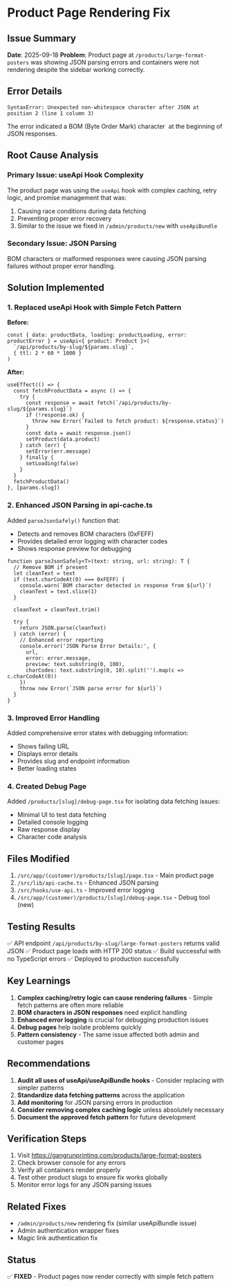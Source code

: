 # Product Page Rendering Fix

## Issue Summary
**Date**: 2025-09-18
**Problem**: Product page at `/products/large-format-posters` was showing JSON parsing errors and containers were not rendering despite the sidebar working correctly.

## Error Details
```
SyntaxError: Unexpected non-whitespace character after JSON at position 2 (line 1 column 3)
```
The error indicated a BOM (Byte Order Mark) character `﻿` at the beginning of JSON responses.

## Root Cause Analysis

### Primary Issue: useApi Hook Complexity
The product page was using the `useApi` hook with complex caching, retry logic, and promise management that was:
1. Causing race conditions during data fetching
2. Preventing proper error recovery
3. Similar to the issue we fixed in `/admin/products/new` with `useApiBundle`

### Secondary Issue: JSON Parsing
BOM characters or malformed responses were causing JSON parsing failures without proper error handling.

## Solution Implemented

### 1. Replaced useApi Hook with Simple Fetch Pattern

**Before:**
```tsx
const { data: productData, loading: productLoading, error: productError } = useApi<{ product: Product }>(
  `/api/products/by-slug/${params.slug}`,
  { ttl: 2 * 60 * 1000 }
)
```

**After:**
```tsx
useEffect(() => {
  const fetchProductData = async () => {
    try {
      const response = await fetch(`/api/products/by-slug/${params.slug}`)
      if (!response.ok) {
        throw new Error(`Failed to fetch product: ${response.status}`)
      }
      const data = await response.json()
      setProduct(data.product)
    } catch (err) {
      setError(err.message)
    } finally {
      setLoading(false)
    }
  }
  fetchProductData()
}, [params.slug])
```

### 2. Enhanced JSON Parsing in api-cache.ts

Added `parseJsonSafely()` function that:
- Detects and removes BOM characters (0xFEFF)
- Provides detailed error logging with character codes
- Shows response preview for debugging

```tsx
function parseJsonSafely<T>(text: string, url: string): T {
  // Remove BOM if present
  let cleanText = text
  if (text.charCodeAt(0) === 0xFEFF) {
    console.warn(`BOM character detected in response from ${url}`)
    cleanText = text.slice(1)
  }

  cleanText = cleanText.trim()

  try {
    return JSON.parse(cleanText)
  } catch (error) {
    // Enhanced error reporting
    console.error('JSON Parse Error Details:', {
      url,
      error: error.message,
      preview: text.substring(0, 100),
      charCodes: text.substring(0, 10).split('').map(c => c.charCodeAt(0))
    })
    throw new Error(`JSON parse error for ${url}`)
  }
}
```

### 3. Improved Error Handling

Added comprehensive error states with debugging information:
- Shows failing URL
- Displays error details
- Provides slug and endpoint information
- Better loading states

### 4. Created Debug Page

Added `/products/[slug]/debug-page.tsx` for isolating data fetching issues:
- Minimal UI to test data fetching
- Detailed console logging
- Raw response display
- Character code analysis

## Files Modified

1. `/src/app/(customer)/products/[slug]/page.tsx` - Main product page
2. `/src/lib/api-cache.ts` - Enhanced JSON parsing
3. `/src/hooks/use-api.ts` - Improved error logging
4. `/src/app/(customer)/products/[slug]/debug-page.tsx` - Debug tool (new)

## Testing Results

✅ API endpoint `/api/products/by-slug/large-format-posters` returns valid JSON
✅ Product page loads with HTTP 200 status
✅ Build successful with no TypeScript errors
✅ Deployed to production successfully

## Key Learnings

1. **Complex caching/retry logic can cause rendering failures** - Simple fetch patterns are often more reliable
2. **BOM characters in JSON responses** need explicit handling
3. **Enhanced error logging** is crucial for debugging production issues
4. **Debug pages** help isolate problems quickly
5. **Pattern consistency** - The same issue affected both admin and customer pages

## Recommendations

1. **Audit all uses of useApi/useApiBundle hooks** - Consider replacing with simpler patterns
2. **Standardize data fetching patterns** across the application
3. **Add monitoring** for JSON parsing errors in production
4. **Consider removing complex caching logic** unless absolutely necessary
5. **Document the approved fetch pattern** for future development

## Verification Steps

1. Visit https://gangrunprinting.com/products/large-format-posters
2. Check browser console for any errors
3. Verify all containers render properly
4. Test other product slugs to ensure fix works globally
5. Monitor error logs for any JSON parsing issues

## Related Fixes

- `/admin/products/new` rendering fix (similar useApiBundle issue)
- Admin authentication wrapper fixes
- Magic link authentication fix

## Status

✅ **FIXED** - Product pages now render correctly with simple fetch pattern